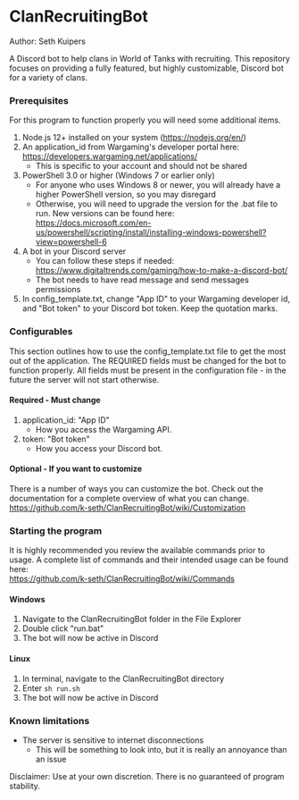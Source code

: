 # ClanRecruitingBot
Author: Seth Kuipers

A Discord bot to help clans in World of Tanks with recruiting. This repository focuses on providing a fully featured, but highly customizable, Discord bot for a variety of clans.
  
### Prerequisites  
For this program to function properly you will need some additional items.  
1. Node.js 12+ installed on your system (https://nodejs.org/en/)
2. An application_id from Wargaming's developer portal here: https://developers.wargaming.net/applications/
    * This is specific to your account and should not be shared
3. PowerShell 3.0 or higher (Windows 7 or earlier only)
    * For anyone who uses Windows 8 or newer, you will already have a higher PowerShell version, so you may disregard
    * Otherwise, you will need to upgrade the version for the .bat file to run. New versions can be found here: https://docs.microsoft.com/en-us/powershell/scripting/install/installing-windows-powershell?view=powershell-6
4. A bot in your Discord server
    * You can follow these steps if needed: https://www.digitaltrends.com/gaming/how-to-make-a-discord-bot/
    * The bot needs to have read message and send messages permissions
5. In config_template.txt, change "App ID" to your Wargaming developer id, and "Bot token" to your Discord bot token. Keep the quotation marks. 
 
### Configurables
This section outlines how to use the config_template.txt file to get the most out of the application. The REQUIRED fields must be changed for the bot to function properly. All fields must be present in the configuration file - in the future the server will not start otherwise.

#### Required - Must change
1. application_id: "App ID"
    * How you access the Wargaming API.
2. token: "Bot token"
    * How you access your Discord bot.

#### Optional - If you want to customize
There is a number of ways you can customize the bot. Check out the documentation for a complete overview of what you can change.  
https://github.com/k-seth/ClanRecruitingBot/wiki/Customization

### Starting the program  
It is highly recommended you review the available commands prior to usage. A complete list of commands and their intended usage can be found here:  
https://github.com/k-seth/ClanRecruitingBot/wiki/Commands 
  
#### Windows
1. Navigate to the ClanRecruitingBot folder in the File Explorer
2. Double click "run.bat"
3. The bot will now be active in Discord

#### Linux
1. In terminal, navigate to the ClanRecruitingBot directory
2. Enter `sh run.sh`
3. The bot will now be active in Discord

  
### Known limitations  
- The server is sensitive to internet disconnections
    * This will be something to look into, but it is really an annoyance than an issue

  
Disclaimer: Use at your own discretion. There is no guaranteed of program stability.
